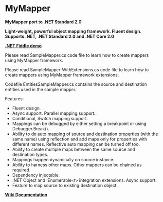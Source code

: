 # MyMapper

**MyMapper port to .NET Standard 2.0**

**Light-weight, powerful object mapping framework. Fluent design.**
**Supports .NET, .NET Standard 2.0 and .NET Core 2.0**

[**.NET Fiddle demo**](https://dotnetfiddle.net/1WB7py)

Please read SampleMapper.cs code file to learn how to create mappers using MyMapper framework.

Please read SampleMapper-WithExtensions.cs code file to learn how to create mappers using MyMapper framework extensions.

Codefile EntitiesSampleMapper.cs contains the source and destination entities used in the sample mapper.

Features:

*	Fluent design.
*	Async support. Parallel mapping support.
*	Conditional, Switch mapping support.
*	Mappings can be debugged by either setting a breakpoint or using Debugger.Break().
*	Ability to do auto mapping of source and destination properties (with the same name) using reflection 
	and add maps only for properties with different names. Reflective auto mapping can be turned off too.
*	Ability to create multiple maps between the same source and destination types.
*	Mappings happen dynamically on source instance.
*	Ability to harness other maps. Other mappers can be chained as required.
*	Dependency injectable.
*	.NET Object and IEnumerable`<T>` integration extensions. Async support.
*	Feature to map source to existing destination object.

[**Wiki Documentation**](https://github.com/VeritasSoftware/MyMapperNetStandard2.0/wiki/Using-MyMapper-extensions)